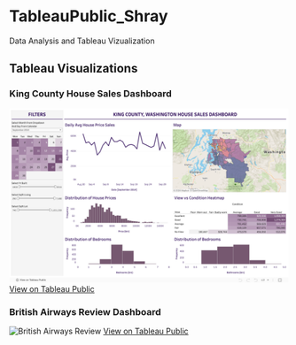 # TableauPublic_Shray
Data Analysis and Tableau Vizualization

## Tableau Visualizations

### King County House Sales Dashboard

![Image description](https://github.com/shrayarora99/TableauPublic_Shray/blob/main/Washington%20House%20Sales%20Analysis.png)
[View on Tableau Public](https://public.tableau.com/path_to_your_viz)

### British Airways Review Dashboard
![British Airways Review](image_file_name.png)
[View on Tableau Public](https://public.tableau.com/path_to_your_other_viz)
